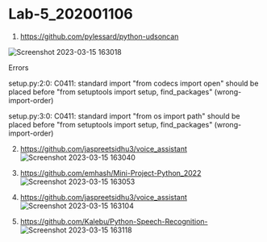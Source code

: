 # Lab-5_202001106
1) https://github.com/pylessard/python-udsoncan

![Screenshot 2023-03-15 163018](https://user-images.githubusercontent.com/123552037/225290256-2c78b662-5e17-4806-a439-e3065b949ca8.png)

Errors

setup.py:2:0: C0411: standard import "from codecs import open" should be placed before "from setuptools import setup, find_packages" (wrong-import-order)

setup.py:3:0: C0411: standard import "from os import path" should be placed before "from setuptools import setup, find_packages" (wrong-import-order)


2) https://github.com/jaspreetsidhu3/voice_assistant
![Screenshot 2023-03-15 163040](https://user-images.githubusercontent.com/123552037/225290273-4a729fcc-922e-43c1-b0d0-ece4c03159ab.png)


3. https://github.com/emhash/Mini-Project-Python_2022
![Screenshot 2023-03-15 163053](https://user-images.githubusercontent.com/123552037/225290288-808a6fa1-c8f1-4169-904d-aec1dbc97160.png)






4. https://github.com/jaspreetsidhu3/voice_assistant
![Screenshot 2023-03-15 163104](https://user-images.githubusercontent.com/123552037/225290305-3ed10885-9da8-4eaf-b20b-0e1052b01c8c.png)



5. https://github.com/Kalebu/Python-Speech-Recognition-
![Screenshot 2023-03-15 163118](https://user-images.githubusercontent.com/123552037/225290314-d1c733e0-b440-4a67-a478-fce020588fd9.png)



